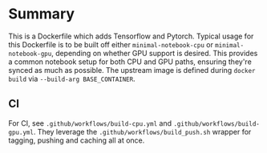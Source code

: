 # Summary

This is a Dockerfile which adds Tensorflow and Pytorch. Typical usage for this Dockerfile is to be built off either `minimal-notebook-cpu` or `minimal-notebook-gpu`, depending on whether GPU support is desired. This provides a common notebook setup for both CPU and GPU paths, ensuring they're synced as much as possible. The upstream image is defined during `docker build` via `--build-arg BASE_CONTAINER`.

## CI

For CI, see `.github/workflows/build-cpu.yml` and `.github/workflows/build-gpu.yml`. They leverage the `.github/workflows/build_push.sh` wrapper for tagging, pushing and caching all at once.
